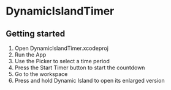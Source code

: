 # DynamicIslandTimer

## Getting started
1. Open DynamicIslandTimer.xcodeproj
2. Run the App
3. Use the Picker to select a time period
4. Press the Start Timer button to start the countdown
5. Go to the workspace
6. Press and hold Dynamic Island to open its enlarged version
